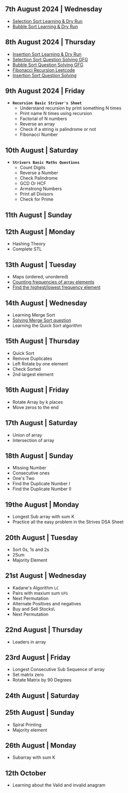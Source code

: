 ## 7th August 2024 | Wednesday

- [Selection Sort Learning & Dry Run](https://www.youtube.com/watch?v=HGk_ypEuS24&t=167s)
- [Bubble Sort Learning & Dry Run](https://www.youtube.com/watch?v=HGk_ypEuS24&t=167s)

## 8th August 2024 | Thursday

- [Insertion Sort Learning & Dry Run](https://www.youtube.com/watch?v=HGk_ypEuS24&t=167s)
- [Selection Sort Question Solving GFG](https://www.geeksforgeeks.org/problems/selection-sort/1?utm_source=youtube&utm_medium=collab_striver_ytdescription&utm_campaign=selection-sort)
- [Bubble Sort Question Solving GFG](https://www.geeksforgeeks.org/problems/bubble-sort/1?utm_source=youtube&utm_medium=collab_striver_ytdescription&utm_campaign=bubble-sort)
- [Fibonacci Recursion Leetcode](https://leetcode.com/problems/fibonacci-number/description/)
- [Insertion Sort Question Solving](https://www.geeksforgeeks.org/problems/insertion-sort/0?category%5B%5D=Algorithms&page=1&query=category%5B%5DAlgorithmspage1&utm_source=youtube&utm_medium=collab_striver_ytdescription&utm_campaign=insertion-sort)

##

## 9th August 2024 | Friday

- **`Recursion Basic Striver's Sheet`**
  - Understand recursion by print something N times
  - Print name N times using recursion
  - Factorial of N numbers
  - Reverse an array
  - Check if a string is palindrome or not
  - Fibonacci Number

##

## 10th August | Saturday

- **`Strivers Basic Maths Questions`**
  - Count Digits
  - Reverse a Number
  - Check Palindrome
  - GCD Or HCF
  - Armstrong Numbers
  - Print all Divisors
  - Check for Prime

## 11th August | Sunday

##

## 12th August | Monday

- Hashing Theory
- Complete STL

##

## 13th August | Tuesday

- Maps (ordered, unordered)
- [Counting frequencies of array elements](https://www.geeksforgeeks.org/problems/frequency-of-array-elements-1587115620/0)
- [Find the highest/lowest frequency element](https://leetcode.com/problems/frequency-of-the-most-frequent-element/)

##

## 14th August | Wednesday

- Learning Merge Sort
- [Solving Merge Sort question](https://www.geeksforgeeks.org/problems/merge-sort/1?utm_source=youtube&utm_medium=collab_striver_ytdescription&utm_campaign=merge-sort)
- Learning the Quick Sort algorithm

##

## 15th August | Thursday

- Quick Sort
- Remove Duplicates
- Left Rotate by one element
- Check Sorted
- 2nd largest element

##

## 16th August | Friday

- Rotate Array by k places
- Move zeros to the end

##

## 17th August | Saturday

- Union of array
- Intersection of array

##

## 18th August | Sunday

- Missing Number
- Consecutive ones
- One's Two
- Find the Duplicate Number I
- Find the Duplicate Number II

##

## 19the August | Monday

- Longest Sub array with sum K
- Practice all the easy problem in the Strives DSA Sheet

##

## 20th August | Tuesday

- Sort 0s, 1s and 2s
- 2Sum
- Majority Element

##

## 21st August | Wednesday

- Kadane's Algorithm `LC`
- Pairs with maxium sum `GFG`
- Next Permutation
- Alternate Positives and negatives
- Buy and Sell Stocks\
- Next Permutation

##

## 22nd August | Thursday

- Leaders in array

##

## 23rd August | Friday

- Longest Consecutive Sub Sequence of array
- Set matrix zero
- Rotate Matrix by 90 Degrees

##

## 24th August | Saturday

##

## 25th August | Sunday

- Spiral Printing
- Majority element

## 26th August | Monday

- Subarray with sum K

## 12th October
- Learning about the Valid and invalid anagram

